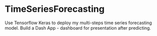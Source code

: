 # TimeSeriesForecasting
Use Tensorflow Keras to deploy my multi-steps time series forecasting model. Build a Dash App - dashboard for presentation after predicting.
